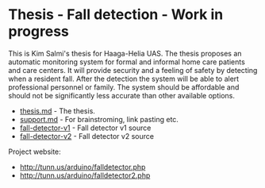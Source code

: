 # Thesis - Fall detection - Work in progress

This is Kim Salmi's thesis for Haaga-Helia UAS. The thesis proposes an automatic monitoring system for formal and informal home care patients and care centers. It will provide security and a feeling of safety by detecting when a resident fall. After the detection the system will be able to alert professional personnel or family. The system should be affordable and should not be significantly less accurate than other available options.

- [thesis.md](thesis.md) - The thesis.
- [support.md](support.md) - For brainstroming, link pasting etc.
- [fall-detector-v1](fall-detector-v1) - Fall detector v1 source
- [fall-detector-v2](fall-detector-v2) - Fall detector v2 source

Project website:

* http://tunn.us/arduino/falldetector.php
* http://tunn.us/arduino/falldetector2.php
